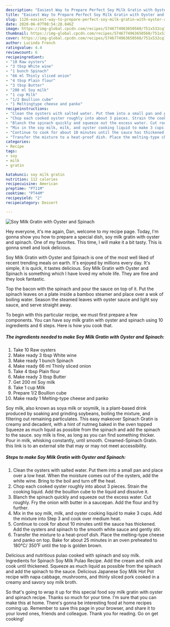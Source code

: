 ```yaml
---
description: "Easiest Way to Prepare Perfect Soy Milk Gratin with Oyster and Spinach"
title: "Easiest Way to Prepare Perfect Soy Milk Gratin with Oyster and Spinach"
slug: 1126-easiest-way-to-prepare-perfect-soy-milk-gratin-with-oyster-and-spinach
date: 2020-06-07T08:54:28.846Z
image: https://img-global.cpcdn.com/recipes/5746774963650560/751x532cq70/soy-milk-gratin-with-oyster-and-spinach-recipe-main-photo.jpg
thumbnail: https://img-global.cpcdn.com/recipes/5746774963650560/751x532cq70/soy-milk-gratin-with-oyster-and-spinach-recipe-main-photo.jpg
cover: https://img-global.cpcdn.com/recipes/5746774963650560/751x532cq70/soy-milk-gratin-with-oyster-and-spinach-recipe-main-photo.jpg
author: Lucinda French
ratingvalue: 4.4
reviewcount: 6
recipeingredient:
- "10 Raw oysters"
- "3 tbsp White wine"
- "1 bunch Spinach"
- "66 ml Thinly sliced onion"
- "4 tbsp Plain flour"
- "3 tbsp Butter"
- "200 ml Soy milk"
- "1 cup Milk"
- "1/2 Boullion cube"
- "1 Meltingtype cheese and panko"
recipeinstructions:
- "Clean the oysters with salted water. Put them into a small pan and place over a low heat. When the moisture comes out of the oysters, add the white wine. Bring to the boil and turn off the heat."
- "Chop each cooked oyster roughly into about 3 pieces. Strain the cooking liquid. Add the bouillon cube to the liquid and dissolve it."
- "Blanch the spinach quickly and squeeze out the excess water. Cut roughly. Fry the onion with butter in a saucepan. Add the flour and fry further."
- "Mix in the soy milk, milk, and oyster cooking liquid to make 3 cups. Add the mixture into Step 3 and cook over medium heat."
- "Continue to cook for about 10 minutes until the sauce has thickened. Add the oysters and spinach to the smooth white sauce and gently stir."
- "Transfer the mixture to a heat-proof dish. Place the melting-type cheese and panko on top. Bake for about 25 minutes in an oven preheated to 180℃/ 350˚F until the top is golden brown."
categories:
- Recipe
tags:
- soy
- milk
- gratin

katakunci: soy milk gratin 
nutrition: 112 calories
recipecuisine: American
preptime: "PT11M"
cooktime: "PT44M"
recipeyield: "2"
recipecategory: Dessert

---
```



![Soy Milk Gratin with Oyster and Spinach](https://img-global.cpcdn.com/recipes/5746774963650560/751x532cq70/soy-milk-gratin-with-oyster-and-spinach-recipe-main-photo.jpg)

Hey everyone, it's me again, Dan, welcome to my recipe page. Today, I'm gonna show you how to prepare a special dish, soy milk gratin with oyster and spinach. One of my favorites. This time, I will make it a bit tasty. This is gonna smell and look delicious.

Soy Milk Gratin with Oyster and Spinach is one of the most well liked of recent trending meals on earth. It's enjoyed by millions every day. It's simple, it is quick, it tastes delicious. Soy Milk Gratin with Oyster and Spinach is something which I have loved my whole life. They are fine and they look fantastic.

Top the bacon with the spinach and pour the sauce on top of it. Put the spinach leaves on a plate inside a bamboo steamer and place over a wok of boiling water. Season the steamed leaves with oyster sauce and light soy sauce, and serve straight away.


To begin with this particular recipe, we must first prepare a few components. You can have soy milk gratin with oyster and spinach using 10 ingredients and 6 steps. Here is how you cook that.

<!--inarticleads1-->

##### The ingredients needed to make Soy Milk Gratin with Oyster and Spinach:

1. Take 10 Raw oysters
1. Make ready 3 tbsp White wine
1. Make ready 1 bunch Spinach
1. Make ready 66 ml Thinly sliced onion
1. Take 4 tbsp Plain flour
1. Make ready 3 tbsp Butter
1. Get 200 ml Soy milk
1. Take 1 cup Milk
1. Prepare 1/2 Boullion cube
1. Make ready 1 Melting-type cheese and panko


Soy milk, also known as soya milk or soymilk, is a plant-based drink produced by soaking and grinding soybeans, boiling the mixture, and filtering out remaining particulates. This easy makeover Spinach Gratin is creamy and decadent, with a hint of nutmeg baked in the oven topped Squeeze as much liquid as possible from the spinach and add the spinach to the sauce. soy milk is fine, as long as you can find something thicker. Pour in milk, whisking constantly, until smooth. Creamed-Spinach Gratin. this link is to an external site that may or may not meet accessibility. 

<!--inarticleads2-->

##### Steps to make Soy Milk Gratin with Oyster and Spinach:

1. Clean the oysters with salted water. Put them into a small pan and place over a low heat. When the moisture comes out of the oysters, add the white wine. Bring to the boil and turn off the heat.
1. Chop each cooked oyster roughly into about 3 pieces. Strain the cooking liquid. Add the bouillon cube to the liquid and dissolve it.
1. Blanch the spinach quickly and squeeze out the excess water. Cut roughly. Fry the onion with butter in a saucepan. Add the flour and fry further.
1. Mix in the soy milk, milk, and oyster cooking liquid to make 3 cups. Add the mixture into Step 3 and cook over medium heat.
1. Continue to cook for about 10 minutes until the sauce has thickened. Add the oysters and spinach to the smooth white sauce and gently stir.
1. Transfer the mixture to a heat-proof dish. Place the melting-type cheese and panko on top. Bake for about 25 minutes in an oven preheated to 180℃/ 350˚F until the top is golden brown.


Delicious and nutritious pulao cooked with spinach and soy milk. Ingredients for Spinach Soy Milk Pulao Recipe. Add the cream and milk and cook until thickened. Squeeze as much liquid as possible from the spinach and add the spinach to the sauce. Delicious Japanese Soy Milk Hot Pot recipe with napa cabbage, mushrooms, and thinly sliced pork cooked in a creamy and savory soy milk broth. 

So that's going to wrap it up for this special food soy milk gratin with oyster and spinach recipe. Thanks so much for your time. I'm sure that you can make this at home. There's gonna be interesting food at home recipes coming up. Remember to save this page in your browser, and share it to your loved ones, friends and colleague. Thank you for reading. Go on get cooking!
